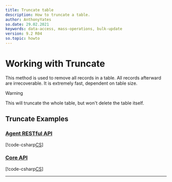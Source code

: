 ```yaml
---
title: Truncate table
description: How to truncate a table.
author: AnthonyYates
so.date: 29.02.2021
keywords: data-access, mass-operations, bulk-update
version: 9.2 R04
so.topic: howto
---
```


# Working with Truncate

This method is used to remove all records in a table. All records afterward are irrecoverable. It is extremely fast, dependent on table size.

> [!WARNING]
> This will truncate the whole table, but won't delete the table itself.

## Truncate Examples

### [Agent RESTful API](#tab/truncate-1)

[!code-csharp[CS](../includes/mass-operation-truncate-agent.cs)]

### [Core API](#tab/truncate-2)

[!code-csharp[CS](../includes/mass-operation-truncate-core.cs)]
***
